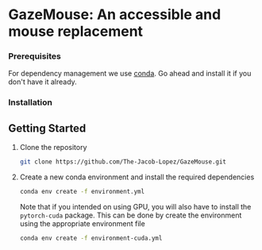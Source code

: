 # GazeMouse: An accessible and mouse replacement

### Prerequisites
For dependency management we use [conda](https://conda.io/projects/conda/en/latest/user-guide/install/index.html). Go ahead and install it if you don't have it already.

### Installation

## Getting Started
1. Clone the repository 
   ```sh
   git clone https://github.com/The-Jacob-Lopez/GazeMouse.git
   ```
2. Create a new conda environment and install the required dependencies
   ```sh
   conda env create -f environment.yml
   ```
   Note that if you intended on using GPU, you will also have to install the `pytorch-cuda` package. This can be done by create the environment using the appropriate environment file
   ```sh
   conda env create -f environment-cuda.yml
   ```